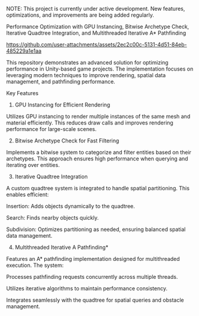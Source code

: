 NOTE: This project is currently under active development. New features, optimizations, and improvements are being added regularly. 

Performance Optimization with GPU Instancing, Bitwise Archetype Check, Iterative Quadtree Integration, and Multithreaded Iterative A* Pathfinding

https://github.com/user-attachments/assets/2ec2c00c-5131-4d51-84eb-485229a1e1aa

This repository demonstrates an advanced solution for optimizing performance in Unity-based game projects. The implementation focuses on leveraging modern techniques to improve rendering, spatial data management, and pathfinding performance.

Key Features

1. GPU Instancing for Efficient Rendering

Utilizes GPU instancing to render multiple instances of the same mesh and material efficiently. This reduces draw calls and improves rendering performance for large-scale scenes.

2. Bitwise Archetype Check for Fast Filtering

Implements a bitwise system to categorize and filter entities based on their archetypes. This approach ensures high performance when querying and iterating over entities.

3. Iterative Quadtree Integration

A custom quadtree system is integrated to handle spatial partitioning. This enables efficient:

Insertion: Adds objects dynamically to the quadtree.

Search: Finds nearby objects quickly.

Subdivision: Optimizes partitioning as needed, ensuring balanced spatial data management.

4. Multithreaded Iterative A Pathfinding*

Features an A* pathfinding implementation designed for multithreaded execution. The system:

Processes pathfinding requests concurrently across multiple threads.

Utilizes iterative algorithms to maintain performance consistency.

Integrates seamlessly with the quadtree for spatial queries and obstacle management.

